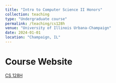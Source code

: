 ```yaml
---
title: "Intro to Computer Science II Honors"
collection: teaching
type: "Undergraduate course"
permalink: /teaching/cs128h
venue: "University of Illinois Urbana-Champaign"
date: 2024-01-01
location: "Champaign, IL"
---
```


Course Website
======
[CS 128H](honors.cs128.org)
